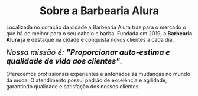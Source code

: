 <!DOCTYPE html>
<html lang"pt-br">
<head>

<meta charset="UTF-8">

</head>
<body>


  <h1 style="text-align: center">Sobre a Barbearia Alura</h1>

  <p1>Localizada no coração da cidade a Barbearia Alura traz para o mercado o que há de melhor para o seu cabelo e barba. Fundada em 2019, a <strong>Barbearia Alura</strong> já é destaque na cidade e        conquista novos clientes a cada dia.</p1>

  <p2 style="font-size: 20px"><em>Nossa missão é: <strong>"Proporcionar auto-estima e qualidade de vida aos clientes"</strong>.</em></p2>

  <p3>Oferecemos profissionais experientes e antenados às mudanças no mundo da moda. O atendimento possui padrão de excelência e agilidade, garantindo qualidade e satisfação dos nossos clientes.</p3>
</body>  
</html>
